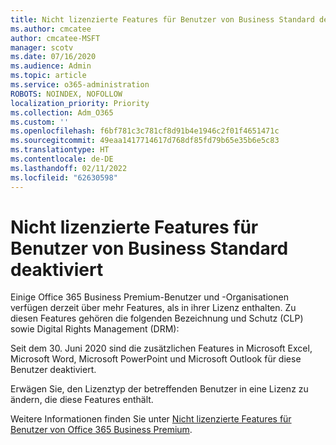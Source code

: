 ```yaml
---
title: Nicht lizenzierte Features für Benutzer von Business Standard deaktiviert
ms.author: cmcatee
author: cmcatee-MSFT
manager: scotv
ms.date: 07/16/2020
ms.audience: Admin
ms.topic: article
ms.service: o365-administration
ROBOTS: NOINDEX, NOFOLLOW
localization_priority: Priority
ms.collection: Adm_O365
ms.custom: ''
ms.openlocfilehash: f6bf781c3c781cf8d91b4e1946c2f01f4651471c
ms.sourcegitcommit: 49eaa1417714617d768df85fd79b65e35b6e5c83
ms.translationtype: HT
ms.contentlocale: de-DE
ms.lasthandoff: 02/11/2022
ms.locfileid: "62630598"
---
```

# <a name="unlicensed-features-turned-off-for-business-standard-users"></a>Nicht lizenzierte Features für Benutzer von Business Standard deaktiviert

Einige Office 365 Business Premium-Benutzer und -Organisationen verfügen derzeit über mehr Features, als in ihrer Lizenz enthalten. Zu diesen Features gehören die folgenden Bezeichnung und Schutz (CLP) sowie Digital Rights Management (DRM):
    
Seit dem 30. Juni 2020 sind die zusätzlichen Features in Microsoft Excel, Microsoft Word, Microsoft PowerPoint und Microsoft Outlook für diese Benutzer deaktiviert.

Erwägen Sie, den Lizenztyp der betreffenden Benutzer in eine Lizenz zu ändern, die diese Features enthält. 

Weitere Informationen finden Sie unter [Nicht lizenzierte Features für Benutzer von Office 365 Business Premium](https://support.microsoft.com/help/4568654/extra-features-to-be-turned-off-for-microsoft-365-business-standard?preview).